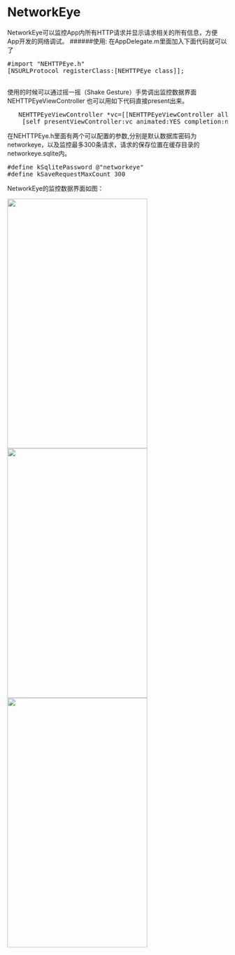 # NetworkEye
NetworkEye可以监控App内所有HTTP请求并显示请求相关的所有信息，方便App开发的网络调试。
######使用:
在AppDelegate.m里面加入下面代码就可以了
<pre>
#import "NEHTTPEye.h"
[NSURLProtocol registerClass:[NEHTTPEye class]];

</pre>

使用的时候可以通过摇一摇（Shake Gesture）手势调出监控数据界面NEHTTPEyeViewController
也可以用如下代码直接present出来。
<pre>
   NEHTTPEyeViewController *vc=[[NEHTTPEyeViewController alloc] init];
    [self presentViewController:vc animated:YES completion:nil];
</pre>

在NEHTTPEye.h里面有两个可以配置的参数,分别是默认数据库密码为networkeye，以及监控最多300条请求，请求的保存位置在缓存目录的networkeye.sqlite内。
<pre>
#define kSqlitePassword @"networkeye"
#define kSaveRequestMaxCount 300
</pre>

NetworkEye的监控数据界面如图：

<img  src="https://raw.githubusercontent.com/coderyi/NetworkEye/master/NetworkEye/Resources/networkeye1.png" width="320" height="570">

<img  src="https://raw.githubusercontent.com/coderyi/NetworkEye/master/NetworkEye/Resources/networkeye2.png" width="320" height="570">

<img  src="https://raw.githubusercontent.com/coderyi/NetworkEye/master/NetworkEye/Resources/networkeye3.png" width="320" height="570">
